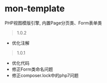 # mon-template

PHP视图模版引擎, 内置Page分页类、Form表单类

> 1.0.2

* 优化注解


> 1.0.1

* 优化代码
* 修正Form类命名问题
* 修正composer.lock中的php7问题
